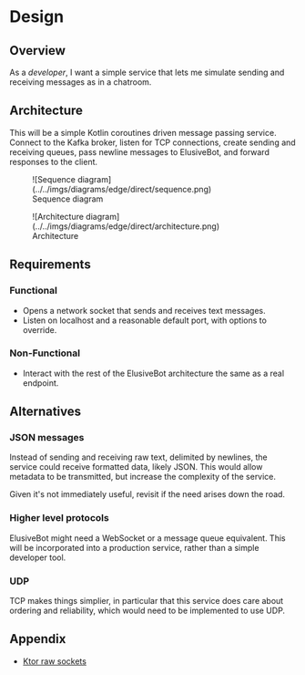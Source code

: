 # Design

## Overview

As a *developer*, I want a simple service that lets me simulate
sending and receiving messages as in a chatroom.

## Architecture

This will be a simple Kotlin coroutines driven message passing
service.  Connect to the Kafka broker, listen for TCP connections,
create sending and receiving queues, pass newline messages to
ElusiveBot, and forward responses to the client.

<figure markdown>
  ![Sequence diagram](../../imgs/diagrams/edge/direct/sequence.png)
  <figcaption>Sequence diagram</figcaption>
</figure>
<figure markdown>
  ![Architecture diagram](../../imgs/diagrams/edge/direct/architecture.png)
  <figcaption>Architecture</figcaption>
</figure>

## Requirements

### Functional

- Opens a network socket that sends and receives text messages.
- Listen on localhost and a reasonable default port, with options
  to override.

### Non-Functional

- Interact with the rest of the ElusiveBot architecture the same
  as a real endpoint.

## Alternatives

### JSON messages

Instead of sending and receiving raw text, delimited by newlines, the
service could receive formatted data, likely JSON.  This would allow
metadata to be transmitted, but increase the complexity of the service.

Given it's not immediately useful, revisit if the need arises down the road.

### Higher level protocols

ElusiveBot might need a WebSocket or a message queue equivalent.
This will be incorporated into a production service, rather than a
simple developer tool.

### UDP

TCP makes things simplier, in particular that this service does
care about ordering and reliability, which would need to be implemented
to use UDP.

## Appendix

- [Ktor raw sockets](https://ktor.io/docs/servers-raw-sockets.html)
